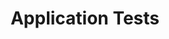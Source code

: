 ---
title: "Application Tests"
linkTitle: "Application Tests"
weight: 101
description: >
  Guides for writing automated integration tests for CHT applications
---